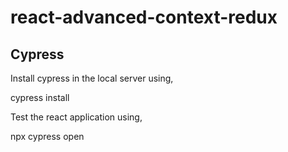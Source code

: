 # react-advanced-context-redux

## Cypress

Install cypress in the local server using,

cypress install

Test the react application using,

npx cypress open
